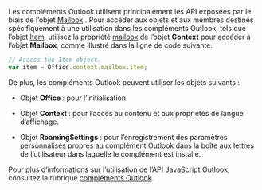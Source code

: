 Les compléments Outlook utilisent principalement les API exposées par le biais de l’objet [Mailbox](/javascript/api/outlook/Office.mailbox) . Pour accéder aux objets et aux membres destinés spécifiquement à une utilisation dans les compléments Outlook, tels que l’objet [Item](../reference/objectmodel/preview-requirement-set/office.context.mailbox.item.md), utilisez la propriété [mailbox](../reference/objectmodel/preview-requirement-set/office.context.mailbox.md) de l’objet **Context** pour accéder à l’objet **Mailbox**, comme illustré dans la ligne de code suivante.

```js
// Access the Item object.
var item = Office.context.mailbox.item;

```

De plus, les compléments Outlook peuvent utiliser les objets suivants :

-  Objet **Office** : pour l’initialisation.

-  Objet **Context** : pour l’accès au contenu et aux propriétés de langue d’affichage.

-  Objet **RoamingSettings** : pour l’enregistrement des paramètres personnalisés propres au complément Outlook dans la boîte aux lettres de l’utilisateur dans laquelle le complément est installé.

Pour plus d’informations sur l’utilisation de l’API JavaScript Outlook, consultez la rubrique [compléments Outlook](../outlook/outlook-add-ins-overview.md).